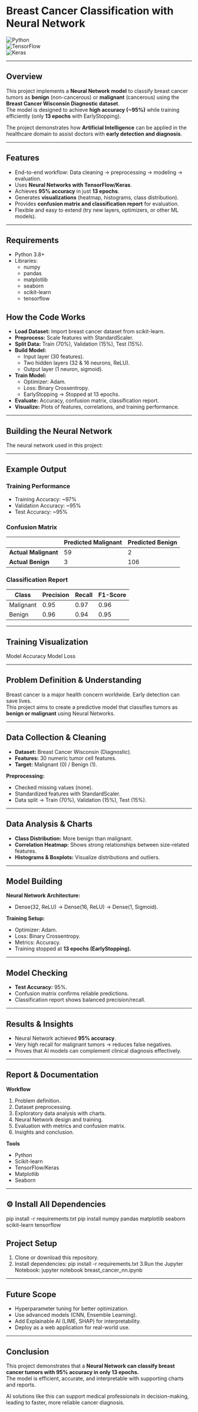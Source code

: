 #  Breast Cancer Classification with Neural Network

![Python](https://img.shields.io/badge/Python-3.8%2B-blue)  
![TensorFlow](https://img.shields.io/badge/TensorFlow-2.x-orange)  
![Keras](https://img.shields.io/badge/Keras-Neural--Network-green)  

---

##  Overview
This project implements a **Neural Network model** to classify breast cancer tumors as **benign** (non-cancerous) or **malignant** (cancerous) using the **Breast Cancer Wisconsin Diagnostic dataset**.  
The model is designed to achieve **high accuracy (~95%)** while training efficiently (only **13 epochs** with EarlyStopping).  

The project demonstrates how **Artificial Intelligence** can be applied in the healthcare domain to assist doctors with **early detection and diagnosis**.  

---

##  Features
- End-to-end workflow: Data cleaning → preprocessing → modeling → evaluation.  
- Uses **Neural Networks with TensorFlow/Keras**.  
- Achieves **95% accuracy** in just **13 epochs**.  
- Generates **visualizations** (heatmap, histograms, class distribution).  
- Provides **confusion matrix and classification report** for evaluation.  
- Flexible and easy to extend (try new layers, optimizers, or other ML models).  

---

##  Requirements
- Python 3.8+  
- Libraries:  
  - numpy  
  - pandas  
  - matplotlib  
  - seaborn  
  - scikit-learn  
  - tensorflow
 
   
##  How the Code Works

- **Load Dataset:** Import breast cancer dataset from scikit-learn.  
- **Preprocess:** Scale features with StandardScaler.  
- **Split Data:** Train (70%), Validation (15%), Test (15%).  
- **Build Model:**  
  - Input layer (30 features).  
  - Two hidden layers (32 & 16 neurons, ReLU).  
  - Output layer (1 neuron, sigmoid).  
- **Train Model:**  
  - Optimizer: Adam.  
  - Loss: Binary Crossentropy.  
  - EarlyStopping → Stopped at 13 epochs.  
- **Evaluate:** Accuracy, confusion matrix, classification report.  
- **Visualize:** Plots of features, correlations, and training performance.  

---

## Building the Neural Network
The neural network used in this project:

---

##  Example Output

### Training Performance
- Training Accuracy: ~97%  
- Validation Accuracy: ~95%  
- Test Accuracy: ~95%  

### Confusion Matrix
|                   | Predicted Malignant | Predicted Benign |
|-------------------|----------------------|------------------|
| **Actual Malignant** | 59                   | 2                |
| **Actual Benign**    | 3                    | 106              |

### Classification Report
| Class     | Precision | Recall | F1-Score |
|-----------|-----------|--------|----------|
| Malignant | 0.95      | 0.97   | 0.96     |
| Benign    | 0.96      | 0.94   | 0.95     |

---

## Training Visualization
Model Accuracy
Model Loss

---

##  Problem Definition & Understanding 

Breast cancer is a major health concern worldwide. Early detection can save lives.  
This project aims to create a predictive model that classifies tumors as **benign or malignant** using Neural Networks.

---

##  Data Collection & Cleaning 

- **Dataset:** Breast Cancer Wisconsin (Diagnostic).  
- **Features:** 30 numeric tumor cell features.  
- **Target:** Malignant (0) / Benign (1).  

**Preprocessing:**  
- Checked missing values (none).  
- Standardized features with StandardScaler.  
- Data split → Train (70%), Validation (15%), Test (15%).  

---

##  Data Analysis & Charts 

- **Class Distribution:** More benign than malignant.  
- **Correlation Heatmap:** Shows strong relationships between size-related features.  
- **Histograms & Boxplots:** Visualize distributions and outliers.  

---

##  Model Building 

**Neural Network Architecture:**  
- Dense(32, ReLU) → Dense(16, ReLU) → Dense(1, Sigmoid).  

**Training Setup:**  
- Optimizer: Adam.  
- Loss: Binary Crossentropy.  
- Metrics: Accuracy.  
- Training stopped at **13 epochs (EarlyStopping).**  

---

##  Model Checking 

- **Test Accuracy:** 95%.  
- Confusion matrix confirms reliable predictions.  
- Classification report shows balanced precision/recall.  

---

##  Results & Insights 

- Neural Network achieved **95% accuracy**.  
- Very high recall for malignant tumors → reduces false negatives.  
- Proves that AI models can complement clinical diagnosis effectively.  

---

##  Report & Documentation 

**Workflow**  
1. Problem definition.  
2. Dataset preprocessing.  
3. Exploratory data analysis with charts.  
4. Neural Network design and training.  
5. Evaluation with metrics and confusion matrix.  
6. Insights and conclusion.  

**Tools**  
- Python  
- Scikit-learn  
- TensorFlow/Keras  
- Matplotlib  
- Seaborn  

---
## ⚙ Install All Dependencies

pip install -r requirements.txt
pip install numpy pandas matplotlib seaborn scikit-learn tensorflow

## Project Setup

1. Clone or download this repository.
2. Install dependencies:
    pip install -r requirements.txt
3.Run the Jupyter Notebook:
   jupyter notebook breast_cancer_nn.ipynb

---
   
##  Future Scope

- Hyperparameter tuning for better optimization.  
- Use advanced models (CNN, Ensemble Learning).  
- Add Explainable AI (LIME, SHAP) for interpretability.  
- Deploy as a web application for real-world use.  

---

##  Conclusion

This project demonstrates that a **Neural Network can classify breast cancer tumors with 95% accuracy in only 13 epochs.**  
The model is efficient, accurate, and interpretable with supporting charts and reports.  

AI solutions like this can support medical professionals in decision-making, leading to faster, more reliable cancer diagnosis.




